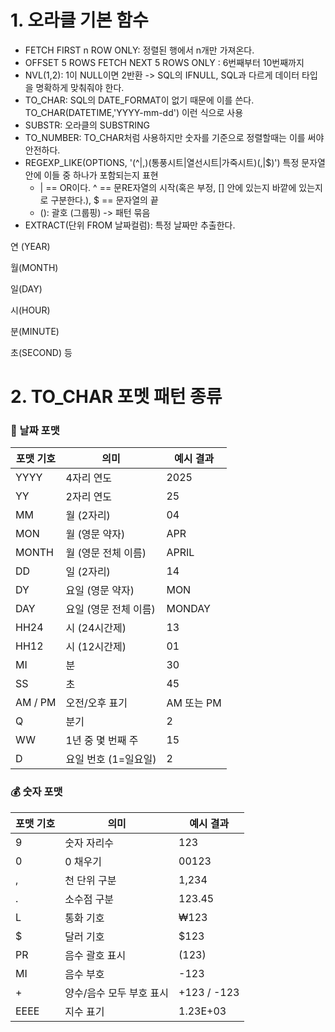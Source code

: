 # 1. 오라클 기본 함수
- FETCH FIRST n ROW ONLY: 정렬된 행에서 n개만 가져온다. 
- OFFSET 5 ROWS FETCH NEXT 5 ROWS ONLY : 6번째부터 10번째까지
- NVL(1,2): 1이 NULL이면 2반환 -> SQL의 IFNULL, SQL과 다르게 데이터 타입을 명확하게 맞춰줘야 한다.
- TO_CHAR: SQL의 DATE_FORMAT이 없기 때문에 이를 쓴다. TO_CHAR(DATETIME,'YYYY-mm-dd') 이런 식으로 사용
- SUBSTR: 오라클의 SUBSTRING
- TO_NUMBER: TO_CHAR처럼 사용하지만 숫자를 기준으로 정렬할때는 이를 써야 안전하다.
- REGEXP_LIKE(OPTIONS, '(^|,)(통풍시트|열선시트|가죽시트)(,|$)') 특정 문자열 안에 이들 중 하나가 포함되는지 표현
  - | == OR이다. ^ == 문RE자열의 시작(혹은 부정, [] 안에 있는지 바깥에 있는지로 구분한다.), $ == 문자열의 끝
  - (): 괄호 (그룹핑) ->	패턴 묶음
- EXTRACT(단위 FROM 날짜컬럼): 특정 날짜만 추출한다. 

연 (YEAR)

월(MONTH)

일(DAY)

시(HOUR)

분(MINUTE)

초(SECOND) 등



# 2. TO_CHAR 포멧 패턴 종류
### 📆 날짜 포맷

| 포맷 기호 | 의미 | 예시 결과 |
|-----------|------|-----------|
| YYYY | 4자리 연도 | 2025 |
| YY | 2자리 연도 | 25 |
| MM | 월 (2자리) | 04 |
| MON | 월 (영문 약자) | APR |
| MONTH | 월 (영문 전체 이름) | APRIL |
| DD | 일 (2자리) | 14 |
| DY | 요일 (영문 약자) | MON |
| DAY | 요일 (영문 전체 이름) | MONDAY |
| HH24 | 시 (24시간제) | 13 |
| HH12 | 시 (12시간제) | 01 |
| MI | 분 | 30 |
| SS | 초 | 45 |
| AM / PM | 오전/오후 표기 | AM 또는 PM |
| Q | 분기 | 2 |
| WW | 1년 중 몇 번째 주 | 15 |
| D | 요일 번호 (1=일요일) | 2 |

### 💰 숫자 포맷

| 포맷 기호 | 의미 | 예시 결과 |
|-----------|------|-----------|
| 9 | 숫자 자리수 | 123 |
| 0 | 0 채우기 | 00123 |
| , | 천 단위 구분 | 1,234 |
| . | 소수점 구분 | 123.45 |
| L | 통화 기호 | ₩123 |
| $ | 달러 기호 | $123 |
| PR | 음수 괄호 표시 | (123) |
| MI | 음수 부호 | -123 |
| + | 양수/음수 모두 부호 표시 | +123 / -123 |
| EEEE | 지수 표기 | 1.23E+03 |
